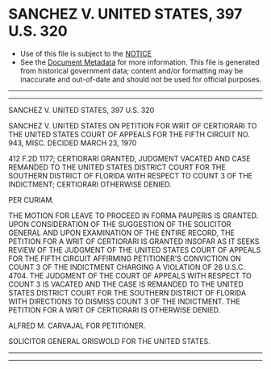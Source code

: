---
---

# SANCHEZ V. UNITED STATES, 397 U.S. 320

* Use of this file is subject to the [NOTICE](https://github.com/publicdocs/notice/blob/master/NOTICE)
* See the [Document Metadata](../../../) for more information.
  This file is generated from historical government data; content and/or formatting may be inaccurate and out-of-date and should not be used for official purposes.

----------
----------

SANCHEZ V. UNITED STATES, 397 U.S. 320

SANCHEZ V. UNITED STATES ON PETITION FOR WRIT OF CERTIORARI TO THE UNITED STATES COURT OF APPEALS FOR THE FIFTH CIRCUIT NO. 943, MISC.  DECIDED MARCH 23, 1970

412 F.2D 1177; CERTIORARI GRANTED, JUDGMENT VACATED AND CASE REMANDED TO THE UNITED STATES DISTRICT COURT FOR THE SOUTHERN DISTRICT OF FLORIDA WITH RESPECT TO COUNT 3 OF THE INDICTMENT; CERTIORARI OTHERWISE DENIED.

PER CURIAM.

THE MOTION FOR LEAVE TO PROCEED IN FORMA PAUPERIS IS GRANTED.  UPON CONSIDERATION OF THE SUGGESTION OF THE SOLICITOR GENERAL AND UPON EXAMINATION OF THE ENTIRE RECORD, THE PETITION FOR A WRIT OF CERTIORARI IS GRANTED INSOFAR AS IT SEEKS REVIEW OF THE JUDGMENT OF THE UNITED STATES COURT OF APPEALS FOR THE FIFTH CIRCUIT AFFIRMING PETITIONER'S CONVICTION ON COUNT 3 OF THE INDICTMENT CHARGING A VIOLATION OF 26 U.S.C. 4704.  THE JUDGMENT OF THE COURT OF APPEALS WITH RESPECT TO COUNT 3 IS VACATED AND THE CASE IS REMANDED TO THE UNITED STATES DISTRICT COURT FOR THE SOUTHERN DISTRICT OF FLORIDA WITH DIRECTIONS TO DISMISS COUNT 3 OF THE INDICTMENT.  THE PETITION FOR A WRIT OF CERTIORARI IS OTHERWISE DENIED.

ALFRED M. CARVAJAL FOR PETITIONER.

SOLICITOR GENERAL GRISWOLD FOR THE UNITED STATES.


----------
----------

